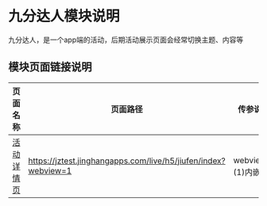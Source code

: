 <!-- 模块大标题 -->
# 九分达人模块说明
<!-- 模块说明 -->
九分达人，是一个app端的活动，后期活动展示页面会经常切换主题、内容等

<!--项目功能模块说明-->
## 模块页面链接说明
| 页面名称 | 页面路径 | 传参说明 | 支持平台 |
|--------|---------|---------|---------|
|[活动详情页](./index) | https://jztest.jinghangapps.com/live/h5/jiufen/index?webview=1 | webview：(1)内嵌 | webview、h5 | 